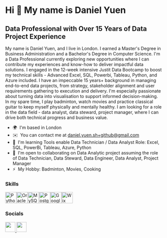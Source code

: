 Hi 👋 My name is Daniel Yuen
============================

Data Professional with Over 15 Years of Data Project Experience
---------------------------------------------------------------

My name is Daniel Yuen, and I live in London. I earned a Master's Degree in Business Administration and a Bachelor's Degree in Computer Science. I'm a Data Professional currently exploring new opportunities where I can contribute my experiences and know-how to deliver impactful data solutions. I engaged in the 12-week intensive Justit Data Bootcamp to boost my technical skills - Advanced Excel, SQL, Powerbi, Tableau, Python, and Azure included. I have an impeccable 15 years+ background in managing end-to-end data projects, from strategy, stakeholder alignment and user requirements gathering to execution and delivery. I'm especially passionate about turning data into visualisation to support informed decision-making. In my spare time, I play badminton, watch movies and practice classical guitar to keep myself physically and mentally healthy. I am looking for a role in the data field - data analyst, data steward, project manager, where I can drive both technical progress and business value.

* 🌍  I'm based in London
* ✉️  You can contact me at [daniel.yuen.sh+github@gmail.com](mailto:daniel.yuen.sh+github@gmail.com)
* 🧠  I'm learning Tools enable Data Technician / Data Analyst Role: Excel, SQL, PowerBi, Tableau, Azure, Python
* 🤝  I'm open to collaborating on Data Analytic project assuming the role of Data Technician, Data Steward, Data Engineer, Data Analyst, Project Manager
* ⚡  My Hobby: Badminton, Movies, Cooking

### Skills


<p align="left">
<a href="https://www.python.org/" target="_blank" rel="noreferrer"><img src="https://raw.githubusercontent.com/danielcranney/readme-generator/main/public/icons/skills/python-colored.svg" width="36" height="36" alt="Python" /></a><a href="https://www.oracle.com/uk/index.html" target="_blank" rel="noreferrer"><img src="https://raw.githubusercontent.com/danielcranney/readme-generator/main/public/icons/skills/oracle-colored.svg" width="36" height="36" alt="Oracle" /></a><a href="https://www.mysql.com/" target="_blank" rel="noreferrer"><img src="https://raw.githubusercontent.com/danielcranney/readme-generator/main/public/icons/skills/mysql-colored.svg" width="36" height="36" alt="MySQL" /></a><a href="https://www.postgresql.org/" target="_blank" rel="noreferrer"><img src="https://raw.githubusercontent.com/danielcranney/readme-generator/main/public/icons/skills/postgresql-colored.svg" width="36" height="36" alt="PostgreSQL" /></a><a href="https://cloud.google.com/" target="_blank" rel="noreferrer"><img src="https://raw.githubusercontent.com/danielcranney/readme-generator/main/public/icons/skills/googlecloud-colored.svg" width="36" height="36" alt="Google Cloud" /></a><a href="https://wix.com" target="_blank" rel="noreferrer"><img src="https://raw.githubusercontent.com/danielcranney/readme-generator/main/public/icons/skills/wix-colored.svg" width="36" height="36" alt="Wix" /></a>
</p>


### Socials

<p align="left"> <a href="https://www.github.com/DanielYuenSH1996 " target="_blank" rel="noreferrer"> <picture> <source media="(prefers-color-scheme: dark)" srcset="https://raw.githubusercontent.com/danielcranney/readme-generator/main/public/icons/socials/github-dark.svg" /> <source media="(prefers-color-scheme: light)" srcset="https://raw.githubusercontent.com/danielcranney/readme-generator/main/public/icons/socials/github.svg" /> <img src="https://raw.githubusercontent.com/danielcranney/readme-generator/main/public/icons/socials/github.svg" width="32" height="32" /> </picture> </a> <a href="https://www.linkedin.com/in/daniel-yuen-a721895" target="_blank" rel="noreferrer"> <picture> <source media="(prefers-color-scheme: dark)" srcset="https://raw.githubusercontent.com/danielcranney/readme-generator/main/public/icons/socials/linkedin-dark.svg" /> <source media="(prefers-color-scheme: light)" srcset="https://raw.githubusercontent.com/danielcranney/readme-generator/main/public/icons/socials/linkedin.svg" /> <img src="https://raw.githubusercontent.com/danielcranney/readme-generator/main/public/icons/socials/linkedin.svg" width="32" height="32" /> </picture> </a></p>
